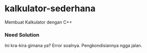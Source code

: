 # kalkulator-sederhana
Membuat Kalkulator dengan C++

### Need Solution
Ini kra-kira gimana ya? Error soalnya. Pengkondisiannya ngga jalan.
